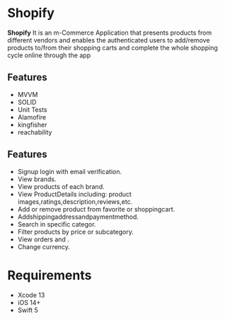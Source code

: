 # Shopify


**Shopify** It is an m-Commerce Application that presents products from different vendors and enables the authenticated users to add/remove products to/from their shopping carts and complete the whole shopping cycle online through the app
 

## Features

* MVVM 
* SOLID
* Unit Tests
* Alamofire
* kingfisher
* reachability


## Features
* Signup login with email verification.
* View brands.
* View products of each brand.
* View ProductDetails including: product images,ratings,description,reviews,etc.
* Add or remove product from favorite or shoppingcart. 
* Addshippingaddressandpaymentmethod.
* Search in specific categor.
* Filter products by price or subcategory.
* View orders and .
* Change currency.



# Requirements

* Xcode 13
* iOS 14+
* Swift 5
